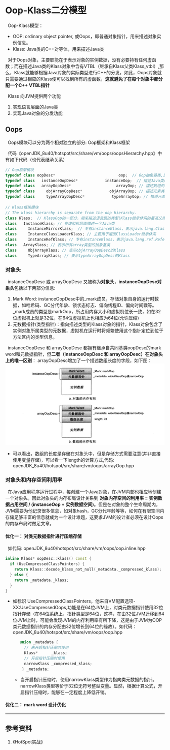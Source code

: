 # Oop-Klass二分模型
&nbsp;&nbsp;Oop-Klass模型：
+ OOP: ordinary object pointer, 或Oops，即普通对象指针，用来描述对象实例信息。
+ Klass: Java类的C++对等体，用来描述Java类

&nbsp;&nbsp;对于Oops对象，主要职能在于表示对象的实例数据，没有必要持有任何虚函数；而在描述Java类的Klass对象中含有VTBL（继承自Klass父类Klass_vtbl）,那么，Klass就能够根据Java对象的实际类型进行C++的分发，如此，Oops对象就只需要通过相应的Klass便可以找到所有的虚函数，**这就避免了在每个对象中都分配一个C++ VTBL指针**

&nbsp;&nbsp;Klass 向JVM提供两个功能
1. 实现语言层面的Java类
2. 实现Java对象的分发功能

## Oops
&nbsp;&nbsp;Oops模块可以分为两个相对独立的部分: Oop框架和Klass框架

&nbsp;&nbsp;代码《openJDK_8u40/hotspot/src/share/vm/oops/oopsHierarchy.hpp》中有如下代码（也代表继承关系）
```c++
// Oop框架模块
typedef class oopDesc*                            oop;  // Oop抽象基类,是Oop框架中其他OopDesc的共同基类
typedef class   instanceOopDesc*            instanceOop;  // 描述Java类的实例
typedef class   arrayOopDesc*                    arrayOop; // 描述数组的抽象基类
typedef class     objArrayOopDesc*            objArrayOop; // 描述元素类型为对象的数组
typedef class     typeArrayOopDesc*            typeArrayOop; // 描述元素类型是基本类型的数组

// Klass框架模块
// The klass hierarchy is separate from the oop hierarchy.
class Klass;  // KlassOop的一部分，用来描述语言层的类型(Klass继承体系的最高父类)
class   InstanceKlass; // 在虚拟机层面描述一个Java类
class     InstanceMirrorKlass;  // 专有instanceKlass，表示java.lang.Class实例的Klass
class     InstanceClassLoaderKlass; // 主要用于遍历ClassLoader继承体系
class     InstanceRefKlass; // 专有instanceKlass，表示java.lang.ref.Reference子类的Klass
class   ArrayKlass; // 表示所有array类型的抽象基类
class     ObjArrayKlass; // 表示objArrayOopDesc的Klass
class     TypeArrayKlass; // 表示typeArrayOopDesc的Klass
```

### 对象头
&nbsp;&nbsp;instanceOopDesc 或 arrayOopDesc 又被称为**对象头**，**instanceOopDesc对象头**包括以下两部分信息:
1. Mark Word: instanceOopDesc中的_mark成员，存储对象自身的运行时数据，如哈希码、GC分代年龄、锁状态标志、偏向线程ID、偏向时间戳等。_mark成员的类型是markOop，所占用内存大小和虚拟机位长一致，如在32位虚拟机上就是32位，在64位虚拟机上也相应为64位(允许压缩)
2. 元数据指针(类型指针)：指向描述类型的Klass对象的指针，Klass对象包含了实例对象所属类型的元数据，虚拟机在运行时将频繁使用这个指针定位到位于方法区内的类型信息。

&nbsp;&nbsp;instanceOopDesc 和 arrayOopDesc  都拥有继承自共同基类oopDesc的mark word和元数据指针，但**二者（instanceOopDesc 和 arrayOopDesc）在对象头上的唯一区别**： arrayOopDesc增加了一个描述数组长度的字段，如下图：
<img src="./pics/arrayOop_instanceOop-001.png"/>
- 可以看出，数组的长度是存储在对象头中，但是存储方式需要注意(并非直接使用变量存储)，可以看一下length的计算方式,代码: openJDK_8u40/hotspot/src/share/vm/oops/arrayOop.hpp

### 对象头和内存空间利用率
&nbsp;&nbsp;在Java应用程序运行过程中，每创建一个Java对象，在JVM内部也相应地创建一个对象头。因此对象头的内存布局设计关系到  **对象内存空间的利用率 = 实例数据占用空间 / (instanceOop + 实例数据空间)**。但是在对象的整个生命周期内，JVM需要为他记录很多信息，如对象hash，GC分代年龄等等，如何在有限空间内存储足够丰富的信息就成为一个设计难题，这要求JVM的设计者必须在设计Oops的内存布局时做足文章。
#### 优化一： 对类元数据指针进行压缩存储
&nbsp;&nbsp;如代码: openJDK_8u40/hotspot/src/share/vm/oops/oop.inline.hpp
```c++
inline Klass* oopDesc::klass() const {
  if (UseCompressedClassPointers) {
    return Klass::decode_klass_not_null(_metadata._compressed_klass);
  } else {
    return _metadata._klass;
  }
}
```
- 如标识 UseCompressedClassPointers，他来自VM配置选项-XX:UseCompressedOops,功能是在64位JVM上，对类元数据指针使用32位指针存储（在64位系统上，指针类型是64位，这样，在由32位JVM迁移到64位JVM上时，可能会发现JVM的内存利用率有所下降，这是由于JVM为OOP类元数据指针的内存分配由32位增长到64位的缘故）。如代码： openJDK_8u40/hotspot/src/share/vm/oops/oop.hpp
    ```c++
       union _metadata {
         // 未开启指针压缩时使用
         Klass*      _klass;
         // 开启指针压缩时使用
         narrowKlass _compressed_klass;
        } _metadata;
    ```
    - 当开启指针压缩时，使用narrowKlass类型作为指向类元数据的指针。narrowKlass类型等价于32位无符号整型变量。显然，根据计算公式，开启指针压缩时，能够在一定程度上降低开销。

#### 优化二： mark word 设计优化

-----------------
## 参考资料
1. 《HotSpot实战》
